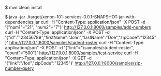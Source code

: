 $ mvn clean install

$ java -jar ./target/xenon-101-services-0.0.1-SNAPSHOT-jar-with-dependencies.jar
curl -H "Content-Type: application/json" -X POST -d '{"num1"="21", "num2"="7"}' http://127.0.0.1:8000/samples/add-numbers
curl -H "Content-Type: application/json" -X POST -d '{"id":"123456789","firstName":"John","lastName":"Doe","zipCode":"12345"}' http://127.0.0.1:8000/samples/student-roster
curl -H "Content-Type: application/json" -X POST -d '{"link"="/samples/student-roster", "count"="500"}' http://127.0.0.1:8000/samples/test-service
curl -H "Content-Type: application/json" -X GET -d '{"link":"/foo","zipCode":"12345"}' http://127.0.0.1:8000/samples/zip-number-query
